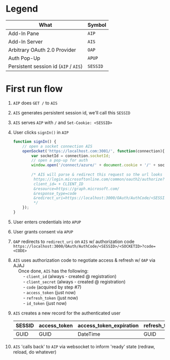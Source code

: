 # Legend
|What|Symbol|
|---|---|
|Add-In Pane|`AIP`|
|Add-In Server|`AIS`|
|Arbitrary OAuth 2.0 Provider|`OAP`|
|Auth Pop-Up|`APUP`|
|Persistent session id (`AIP` / `AIS`)|`SESSID`|

# First run flow

1. `AIP` does `GET /` to `AIS`
2. `AIS` generates persistent session id, we'll call this `SESSID`
3. `AIS` serves `AIP` with `/` and `Set-Cookie: <SESSID>`
4. User clicks `signIn()` in `AIP`

    ```javascript
    function signIn() {
        // open a socket connection AIS
        openSocket('https://localhost.com:3001/', function(connection){
            var socketId = connection.socketId;
            // open a pop-up for auth
            window.open('/connect/azure/' + document.cookie + '/' + socketId);
        
            /* AIS will parse & redirect this request so the url looks something like:
             https://login.microsoftonline.com/common/oauth2/authorize?
             client_id= + CLIENT_ID
             &resource=https://graph.microsoft.com/
             &response_type=code
             &redirect_uri=https://localhost:3000/OAuth/AuthCode/<SESSID>/<SOCKETID>
             */
        });
    }
    ```

5. User enters credentials into `APUP`
6. User grants consent via `APUP`
7. `OAP` redirects to `redirect_uri` on `AIS` w/ authorization code
    `https://localhost:3000/OAuth/AuthCode/<SESSID>/<SOCKETID>?code=<CODE>`
8. `AIS` uses authorization code to negotiate access & refresh w/ `OAP` via AJAJ<br/>
    &nbsp;&nbsp;&nbsp;&nbsp;Once done, `AIS` has the following:<br/>
    &nbsp;&nbsp;&nbsp;&nbsp;&nbsp;&nbsp;&nbsp;&nbsp;- `client_id` (always - created @ registration)<br/>
    &nbsp;&nbsp;&nbsp;&nbsp;&nbsp;&nbsp;&nbsp;&nbsp;- `client_secret` (always - created @ registration)<br/>
    &nbsp;&nbsp;&nbsp;&nbsp;&nbsp;&nbsp;&nbsp;&nbsp;- `code` (acquired by step #7)<br/>
    &nbsp;&nbsp;&nbsp;&nbsp;&nbsp;&nbsp;&nbsp;&nbsp;- `access_token` (just now)<br/>
    &nbsp;&nbsp;&nbsp;&nbsp;&nbsp;&nbsp;&nbsp;&nbsp;- `refresh_token` (just now)<br/>
    &nbsp;&nbsp;&nbsp;&nbsp;&nbsp;&nbsp;&nbsp;&nbsp;- `id_token` (just now)<br/>
9. `AIS` creates a new record for the authenticated user

    |SESSID|access_token|access_token_expiration|refresh_token|refresh_token_expiration
    |---|---|---|---|---|
    |GUID|GUID|DateTime|GUID| DateTime|

10. `AIS` 'calls back' to `AIP` via websocket to inform 'ready' state (redraw, reload, do whatever)
